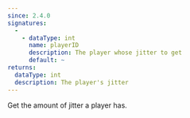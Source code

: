 ```yaml
---
since: 2.4.0
signatures:
  -
    - dataType: int
      name: playerID
      description: The player whose jitter to get
      default: ~
returns:
  dataType: int
  description: The player's jitter
---
```


Get the amount of jitter a player has.
